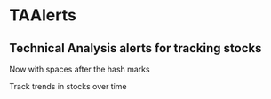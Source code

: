 # TAAlerts

## Technical Analysis alerts for tracking stocks

Now with spaces after the hash marks

Track trends in stocks over time

